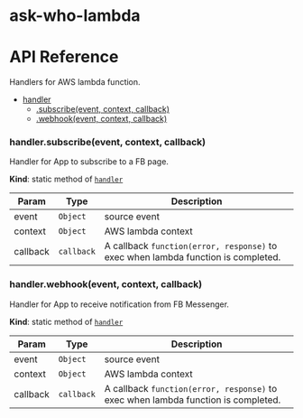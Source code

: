 ask-who-lambda
============

# API Reference
Handlers for AWS lambda function.


* [handler](#module_handler)
    * [.subscribe(event, context, callback)](#module_handler.subscribe)
    * [.webhook(event, context, callback)](#module_handler.webhook)

<a name="module_handler.subscribe"></a>

### handler.subscribe(event, context, callback)
Handler for App to subscribe to a FB page.

**Kind**: static method of [<code>handler</code>](#module_handler)  

| Param | Type | Description |
| --- | --- | --- |
| event | <code>Object</code> | source event |
| context | <code>Object</code> | AWS lambda context |
| callback | <code>callback</code> | A callback `function(error, response)` to exec when lambda function is completed. |

<a name="module_handler.webhook"></a>

### handler.webhook(event, context, callback)
Handler for App to receive notification from FB Messenger.

**Kind**: static method of [<code>handler</code>](#module_handler)  

| Param | Type | Description |
| --- | --- | --- |
| event | <code>Object</code> | source event |
| context | <code>Object</code> | AWS lambda context |
| callback | <code>callback</code> | A callback `function(error, response)` to exec when lambda function is completed. |

